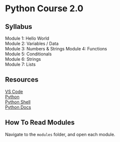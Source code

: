 # Python Course 2.0

## Syllabus
Module 1: Hello World  
Module 2: Variables / Data  
Module 3: Numbers & Strings
Module 4: Functions  
Module 5: Conditionals  
Module 6: Strings  
Module 7: Lists  

## Resources
[VS Code](https://code.visualstudio.com/)  
[Python](https://www.python.org/)  
[Python Shell](https://www.python.org/shell/)  
[Python Docs](https://docs.python.org/3/)  

## How To Read Modules
Navigate to the `modules` folder, and open each module.
